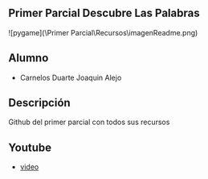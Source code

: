 ## Primer Parcial Descubre Las Palabras
![pygame](\Primer Parcial\Recursos\imagenReadme.png)

## Alumno
- Carnelos Duarte Joaquin Alejo


## Descripción
Github del primer parcial con todos sus recursos


## Youtube
- [video](https://www.youtube.com/watch?v=BWXLxeC6XtA)
